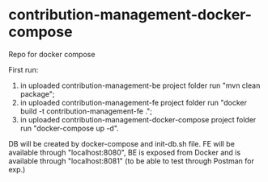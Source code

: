 # contribution-management-docker-compose
Repo for docker compose

First run:

1. in uploaded contribution-management-be project folder run "mvn clean package";
2. in uploaded contribution-management-fe project folder run "docker build -t contribution-management-fe .";
3. in uploaded contribution-management-docker-compose project folder run "docker-compose up -d".

DB will be created by docker-compose and init-db.sh file.
FE will be available through "localhost:8080", BE is exposed from Docker and is available through "localhost:8081" (to be able to test through Postman for exp.)
